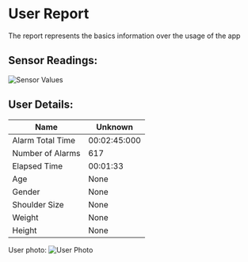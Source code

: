 # User Report
The report represents the basics information over the usage of the app
## Sensor Readings:
![Sensor Values](C:\Users\Alta_\PycharmProjects\PostureResearchProject\gui/data/img/graphs/graph_20240809145317_-1.png)
## User Details:
| Name | Unknown   |
| --- | --- |
| Alarm Total Time | 00:02:45:000 |
| Number of Alarms | 617 |
| Elapsed Time | 00:01:33 |
| Age | None |
| Gender | None |
| Shoulder Size | None |
| Weight | None |
| Height | None |
User photo:
![User Photo](C:\Users\Alta_\PycharmProjects\PostureResearchProject\gui/data/img/user_photo.jpeg)

